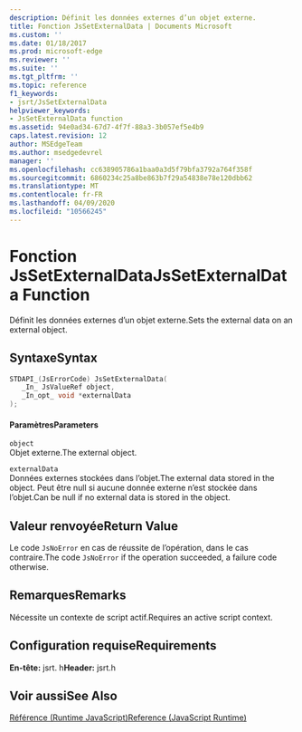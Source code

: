 ```yaml
---
description: Définit les données externes d’un objet externe.
title: Fonction JsSetExternalData | Documents Microsoft
ms.custom: ''
ms.date: 01/18/2017
ms.prod: microsoft-edge
ms.reviewer: ''
ms.suite: ''
ms.tgt_pltfrm: ''
ms.topic: reference
f1_keywords:
- jsrt/JsSetExternalData
helpviewer_keywords:
- JsSetExternalData function
ms.assetid: 94e0ad34-67d7-4f7f-88a3-3b057ef5e4b9
caps.latest.revision: 12
author: MSEdgeTeam
ms.author: msedgedevrel
manager: ''
ms.openlocfilehash: cc638905786a1baa0a3d5f79bfa3792a764f358f
ms.sourcegitcommit: 6860234c25a8be863b7f29a54838e78e120dbb62
ms.translationtype: MT
ms.contentlocale: fr-FR
ms.lasthandoff: 04/09/2020
ms.locfileid: "10566245"
---
```

# <span data-ttu-id="05982-103">Fonction JsSetExternalData</span><span class="sxs-lookup"><span data-stu-id="05982-103">JsSetExternalData Function</span></span>
<span data-ttu-id="05982-104">Définit les données externes d’un objet externe.</span><span class="sxs-lookup"><span data-stu-id="05982-104">Sets the external data on an external object.</span></span>  
  
## <span data-ttu-id="05982-105">Syntaxe</span><span class="sxs-lookup"><span data-stu-id="05982-105">Syntax</span></span>  
  
```cpp  
STDAPI_(JsErrorCode) JsSetExternalData(  
   _In_ JsValueRef object,  
   _In_opt_ void *externalData  
);  
```  
  
#### <span data-ttu-id="05982-106">Paramètres</span><span class="sxs-lookup"><span data-stu-id="05982-106">Parameters</span></span>  
 `object`  
 <span data-ttu-id="05982-107">Objet externe.</span><span class="sxs-lookup"><span data-stu-id="05982-107">The external object.</span></span>  
  
 `externalData`  
 <span data-ttu-id="05982-108">Données externes stockées dans l’objet.</span><span class="sxs-lookup"><span data-stu-id="05982-108">The external data stored in the object.</span></span> <span data-ttu-id="05982-109">Peut être null si aucune donnée externe n’est stockée dans l’objet.</span><span class="sxs-lookup"><span data-stu-id="05982-109">Can be null if no external data is stored in the object.</span></span>  
  
## <span data-ttu-id="05982-110">Valeur renvoyée</span><span class="sxs-lookup"><span data-stu-id="05982-110">Return Value</span></span>  
 <span data-ttu-id="05982-111">Le code `JsNoError` en cas de réussite de l’opération, dans le cas contraire.</span><span class="sxs-lookup"><span data-stu-id="05982-111">The code `JsNoError` if the operation succeeded, a failure code otherwise.</span></span>  
  
## <span data-ttu-id="05982-112">Remarques</span><span class="sxs-lookup"><span data-stu-id="05982-112">Remarks</span></span>  
 <span data-ttu-id="05982-113">Nécessite un contexte de script actif.</span><span class="sxs-lookup"><span data-stu-id="05982-113">Requires an active script context.</span></span>  
  
## <span data-ttu-id="05982-114">Configuration requise</span><span class="sxs-lookup"><span data-stu-id="05982-114">Requirements</span></span>  
 <span data-ttu-id="05982-115">**En-tête:** jsrt. h</span><span class="sxs-lookup"><span data-stu-id="05982-115">**Header:** jsrt.h</span></span>  
  
## <span data-ttu-id="05982-116">Voir aussi</span><span class="sxs-lookup"><span data-stu-id="05982-116">See Also</span></span>  
 [<span data-ttu-id="05982-117">Référence (Runtime JavaScript)</span><span class="sxs-lookup"><span data-stu-id="05982-117">Reference (JavaScript Runtime)</span></span>](../chakra-hosting/reference-javascript-runtime.md)
